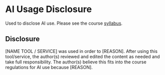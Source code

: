 # AI Usage Disclosure

Used to disclose AI use. Please see the course [syllabus](https://cs-3035-2025.github.io/en_CA/#!pages/CS3035-fall-syllabus.md).


## Disclosure
[NAME TOOL / SERVICE] was used in order to [REASON].​ After using this tool/service, the author(s) reviewed and edited the content as needed and take full responsibility.​ The author(s) believe this fits into the course regulations for AI use because [REASON].